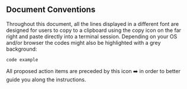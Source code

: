 ## Document Conventions

Throughout this document, all the lines displayed in a different font are designed for users to copy to a clipboard using the copy icon on the far right and paste directly into a terminal session. Depending on your OS and/or browser the codes might also be highlighted with a grey background:

```
code example
```

All proposed action items are preceded by this icon ➡️ in order to better guide you along the instructions.
